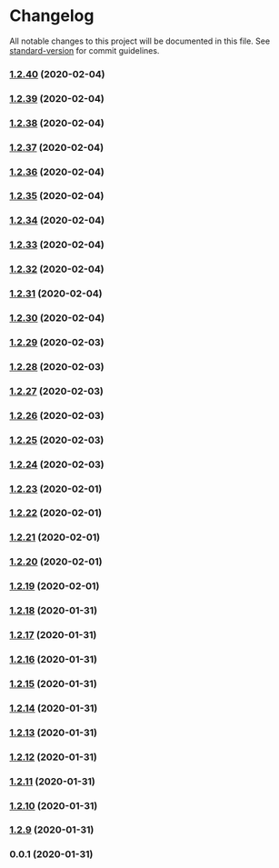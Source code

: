# Changelog

All notable changes to this project will be documented in this file. See [standard-version](https://github.com/conventional-changelog/standard-version) for commit guidelines.

### [1.2.40](http://p-apptfsalm1:8080///compare/v1.2.39...v1.2.40) (2020-02-04)

### [1.2.39](http://p-apptfsalm1:8080///compare/v1.2.38...v1.2.39) (2020-02-04)

### [1.2.38](http://p-apptfsalm1:8080///compare/v1.2.37...v1.2.38) (2020-02-04)

### [1.2.37](http://p-apptfsalm1:8080///compare/v1.2.36...v1.2.37) (2020-02-04)

### [1.2.36](http://p-apptfsalm1:8080///compare/v1.2.35...v1.2.36) (2020-02-04)

### [1.2.35](http://p-apptfsalm1:8080///compare/v1.2.34...v1.2.35) (2020-02-04)

### [1.2.34](http://p-apptfsalm1:8080///compare/v1.2.33...v1.2.34) (2020-02-04)

### [1.2.33](http://p-apptfsalm1:8080///compare/v1.2.32...v1.2.33) (2020-02-04)

### [1.2.32](http://p-apptfsalm1:8080///compare/v1.2.31...v1.2.32) (2020-02-04)

### [1.2.31](http://p-apptfsalm1:8080///compare/v1.2.30...v1.2.31) (2020-02-04)

### [1.2.30](http://p-apptfsalm1:8080///compare/v1.2.29...v1.2.30) (2020-02-04)

### [1.2.29](http://p-apptfsalm1:8080///compare/v1.2.28...v1.2.29) (2020-02-03)

### [1.2.28](http://p-apptfsalm1:8080///compare/v1.2.27...v1.2.28) (2020-02-03)

### [1.2.27](http://p-apptfsalm1:8080///compare/v1.2.26...v1.2.27) (2020-02-03)

### [1.2.26](http://p-apptfsalm1:8080///compare/v1.2.25...v1.2.26) (2020-02-03)

### [1.2.25](http://p-apptfsalm1:8080///compare/v1.2.24...v1.2.25) (2020-02-03)

### [1.2.24](http://p-apptfsalm1:8080///compare/v1.2.23...v1.2.24) (2020-02-03)

### [1.2.23](http://p-apptfsalm1:8080///compare/v1.2.22...v1.2.23) (2020-02-01)

### [1.2.22](http://p-apptfsalm1:8080///compare/v1.2.21...v1.2.22) (2020-02-01)

### [1.2.21](http://p-apptfsalm1:8080///compare/v1.2.20...v1.2.21) (2020-02-01)

### [1.2.20](http://p-apptfsalm1:8080///compare/v1.2.19...v1.2.20) (2020-02-01)

### [1.2.19](http://p-apptfsalm1:8080///compare/v1.2.18...v1.2.19) (2020-02-01)

### [1.2.18](http://p-apptfsalm1:8080///compare/v1.2.17...v1.2.18) (2020-01-31)

### [1.2.17](http://p-apptfsalm1:8080///compare/v1.2.16...v1.2.17) (2020-01-31)

### [1.2.16](http://p-apptfsalm1:8080///compare/v1.2.15...v1.2.16) (2020-01-31)

### [1.2.15](http://p-apptfsalm1:8080///compare/v1.2.14...v1.2.15) (2020-01-31)

### [1.2.14](http://p-apptfsalm1:8080///compare/v1.2.13...v1.2.14) (2020-01-31)

### [1.2.13](http://p-apptfsalm1:8080///compare/v1.2.12...v1.2.13) (2020-01-31)

### [1.2.12](http://p-apptfsalm1:8080///compare/v1.2.11...v1.2.12) (2020-01-31)

### [1.2.11](http://p-apptfsalm1:8080///compare/v1.2.10...v1.2.11) (2020-01-31)

### [1.2.10](http://p-apptfsalm1:8080///compare/v1.2.9...v1.2.10) (2020-01-31)

### [1.2.9](http://p-apptfsalm1:8080///compare/v0.0.1...v1.2.9) (2020-01-31)

### 0.0.1 (2020-01-31)
